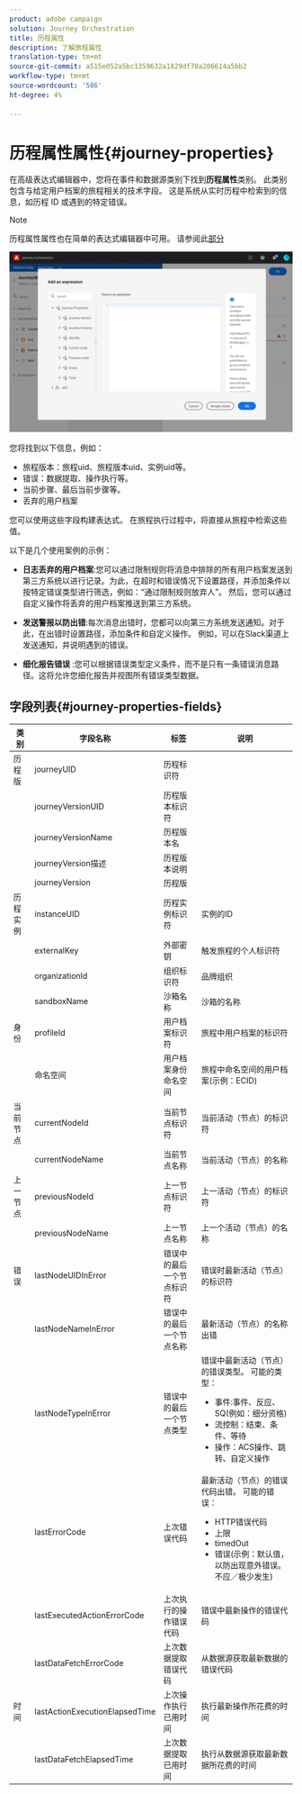 ```yaml
---
product: adobe campaign
solution: Journey Orchestration
title: 历程属性
description: 了解旅程属性
translation-type: tm+mt
source-git-commit: a515e052a5bc1359632a1829df70a206614a5bb2
workflow-type: tm+mt
source-wordcount: '586'
ht-degree: 4%

---
```



# 历程属性属性{#journey-properties}

在高级表达式编辑器中，您将在事件和数据源类别下找到&#x200B;**历程属性**&#x200B;类别。 此类别包含与给定用户档案的旅程相关的技术字段。 这是系统从实时历程中检索到的信息，如历程 ID 或遇到的特定错误。

>[!NOTE]
>
>历程属性属性也在简单的表达式编辑器中可用。 请参阅此[部分](../building-journeys/condition-activity.md#about_condition)

![](../assets/journey-properties.png)

您将找到以下信息，例如：

* 旅程版本：旅程uid、旅程版本uid、实例uid等。
* 错误：数据提取、操作执行等。
* 当前步骤、最后当前步骤等。
* 丢弃的用户档案

您可以使用这些字段构建表达式。 在旅程执行过程中，将直接从旅程中检索这些值。

以下是几个使用案例的示例：

* **日志丢弃的用户档案**:您可以通过限制规则将消息中排除的所有用户档案发送到第三方系统以进行记录。为此，在超时和错误情况下设置路径，并添加条件以按特定错误类型进行筛选，例如：“通过限制规则放弃人”。 然后，您可以通过自定义操作将丢弃的用户档案推送到第三方系统。

* **发送警报以防出错**:每次消息出错时，您都可以向第三方系统发送通知。对于此，在出错时设置路径，添加条件和自定义操作。 例如，可以在Slack渠道上发送通知，并说明遇到的错误。

* **细化报告错误** :您可以根据错误类型定义条件，而不是只有一条错误消息路径。这将允许您细化报告并视图所有错误类型数据。

## 字段列表{#journey-properties-fields}

| 类别 | 字段名称 | 标签 | 说明 |
|---|---|---|------------|
| 历程版 | journeyUID | 历程标识符 |  |
|  | journeyVersionUID | 历程版本标识符 |  |
|  | journeyVersionName | 历程版本名 |  |
|  | journeyVersion描述 | 历程版本说明 |  |
|  | journeyVersion | 历程版 |  |
| 历程实例 | instanceUID | 历程实例标识符 | 实例的ID |
|  | externalKey | 外部密钥 | 触发旅程的个人标识符 |
|  | organizationId | 组织标识符 | 品牌组织 |
|  | sandboxName | 沙箱名称 | 沙箱的名称 |
| 身份 | profileId | 用户档案标识符 | 旅程中用户档案的标识符 |
|  | 命名空间 | 用户档案身份命名空间 | 旅程中命名空间的用户档案(示例：ECID) |
| 当前节点 | currentNodeId | 当前节点标识符 | 当前活动（节点）的标识符 |
|  | currentNodeName | 当前节点名称 | 当前活动（节点）的名称 |
| 上一节点 | previousNodeId | 上一节点标识符 | 上一活动（节点）的标识符 |
|  | previousNodeName | 上一节点名称 | 上一个活动（节点）的名称 |
| 错误 | lastNodeUIDInError | 错误中的最后一个节点标识符 | 错误时最新活动（节点）的标识符 |
|  | lastNodeNameInError | 错误中的最后一个节点名称 | 最新活动（节点）的名称出错 |
|  | lastNodeTypeInError | 错误中的最后一个节点类型 | 错误中最新活动（节点）的错误类型。 可能的类型：<ul><li>事件:事件、反应、SQ(例如：细分资格)</li><li>流控制：结束、条件、等待</li><li>操作：ACS操作、跳转、自定义操作</li></ul> |
|  | lastErrorCode | 上次错误代码 | 最新活动（节点）的错误代码出错。 可能的错误： <ul><li>HTTP错误代码</li><li>上限</li><li>timedOut</li><li>错误(示例：默认值，以防出现意外错误。 不应／极少发生)</li></ul> |
|  | lastExecutedActionErrorCode | 上次执行的操作错误代码 | 错误中最新操作的错误代码 |
|  | lastDataFetchErrorCode | 上次数据提取错误代码 | 从数据源获取最新数据的错误代码 |
| 时间 | lastActionExecutionElapsedTime | 上次操作执行已用时间 | 执行最新操作所花费的时间 |
|  | lastDataFetchElapsedTime | 上次数据提取已用时间 | 执行从数据源获取最新数据所花费的时间 |
